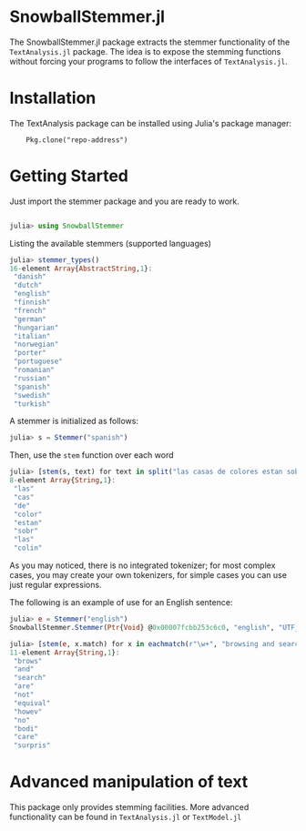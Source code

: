 SnowballStemmer.jl
===============


The SnowballStemmer.jl package extracts the stemmer functionality of the `TextAnalysis.jl` package. The idea is to expose the stemming functions without forcing your programs to follow the interfaces of `TextAnalysis.jl`.

# Installation

The TextAnalysis package can be installed using Julia's package manager:
```
    Pkg.clone("repo-address")
```

# Getting Started

Just import the stemmer package and you are ready to work.

```julia

julia> using SnowballStemmer    	
```

Listing the available stemmers (supported languages)
```julia
julia> stemmer_types()
16-element Array{AbstractString,1}:
 "danish"    
 "dutch"     
 "english"   
 "finnish"   
 "french"    
 "german"    
 "hungarian"
 "italian"   
 "norwegian"
 "porter"    
 "portuguese"
 "romanian"  
 "russian"   
 "spanish"   
 "swedish"   
 "turkish"   

```

A stemmer is initialized as follows:
```julia
julia> s = Stemmer("spanish")
```
Then, use the `stem` function over each word

```julia
julia> [stem(s, text) for text in split("las casas de colores estan sobre las colinas")]
8-element Array{String,1}:
 "las"  
 "cas"  
 "de"   
 "color"
 "estan"
 "sobr"
 "las"  
 "colin"
```

As you may noticed, there is no integrated tokenizer; for most complex cases, you may create your own tokenizers, for simple cases you can use just regular expressions.

The following is an example of use for an English sentence:

```julia
julia> e = Stemmer("english")
SnowballStemmer.Stemmer(Ptr{Void} @0x00007fcbb253c6c0, "english", "UTF_8")

julia> [stem(e, x.match) for x in eachmatch(r"\w+", "browsing and searching are not equivalent; however, no body cares... surprised?")]
11-element Array{String,1}:
 "brows"  
 "and"    
 "search"
 "are"    
 "not"    
 "equival"
 "howev"  
 "no"     
 "bodi"   
 "care"   
 "surpris"
```

# Advanced manipulation of text
This package only provides stemming facilities. More advanced functionality can be found in `TextAnalysis.jl` or `TextModel.jl`
